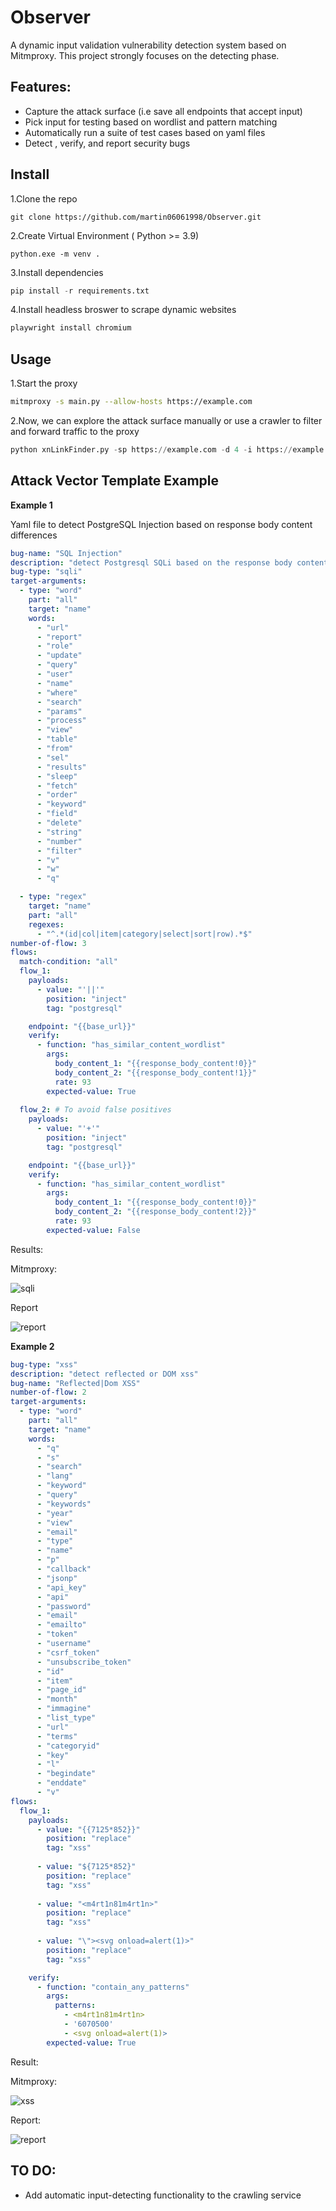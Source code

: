 # Observer
A dynamic input validation vulnerability detection system based on Mitmproxy. This project strongly focuses on the detecting phase.

## Features:
 - Capture the attack surface (i.e save all endpoints that accept input)
 - Pick input for testing based on wordlist and pattern matching
 - Automatically run a suite of test cases based on yaml files
 - Detect , verify, and report security bugs

## Install
1.Clone the repo
```
git clone https://github.com/martin06061998/Observer.git
```
2.Create Virtual Environment ( Python >= 3.9)
```
python.exe -m venv .
```

3.Install dependencies
```python
pip install -r requirements.txt
```
4.Install headless broswer to scrape dynamic websites
```python
playwright install chromium
```

## Usage
1.Start the proxy
```bash
mitmproxy -s main.py --allow-hosts https://example.com
```

2.Now, we can explore the attack surface manually or use a crawler to filter and forward traffic to the proxy 
```python
python xnLinkFinder.py -sp https://example.com -d 4 -i https://example.com -rp http://127.0.0.1:8080 -sf example.com -p 20 -u desktop
```
## Attack Vector Template Example

**Example 1**

Yaml file to detect PostgreSQL Injection based on response body content differences


```YAML
bug-name: "SQL Injection"
description: "detect Postgresql SQLi based on the response body content"
bug-type: "sqli"
target-arguments:
  - type: "word"
    part: "all"
    target: "name"
    words:
      - "url"
      - "report"
      - "role"
      - "update"
      - "query"
      - "user"
      - "name"
      - "where"
      - "search"
      - "params"
      - "process"
      - "view"
      - "table"
      - "from"
      - "sel"
      - "results"
      - "sleep"
      - "fetch"
      - "order"
      - "keyword"
      - "field"
      - "delete"
      - "string"
      - "number"
      - "filter"
      - "v"
      - "w"
      - "q"

  - type: "regex"
    target: "name"
    part: "all"
    regexes: 
      - "^.*(id|col|item|category|select|sort|row).*$"
number-of-flow: 3
flows:
  match-condition: "all"
  flow_1:
    payloads:
      - value: "'||'"
        position: "inject"
        tag: "postgresql"

    endpoint: "{{base_url}}"
    verify:
      - function: "has_similar_content_wordlist"
        args:
          body_content_1: "{{response_body_content!0}}"
          body_content_2: "{{response_body_content!1}}"
          rate: 93
        expected-value: True
  
  flow_2: # To avoid false positives 
    payloads:
      - value: "'+'"
        position: "inject"
        tag: "postgresql"

    endpoint: "{{base_url}}"
    verify:
      - function: "has_similar_content_wordlist"
        args:
          body_content_1: "{{response_body_content!0}}"
          body_content_2: "{{response_body_content!2}}"
          rate: 93
        expected-value: False
```
Results:

Mitmproxy:

![sqli](resource/images/sqli_time.png)

Report

![report](resource/images/sqli.png)

**Example 2**

```YAML
bug-type: "xss"
description: "detect reflected or DOM xss"
bug-name: "Reflected|Dom XSS"
number-of-flow: 2
target-arguments:
  - type: "word"
    part: "all"
    target: "name"
    words:
      - "q"
      - "s"
      - "search"
      - "lang"
      - "keyword"
      - "query"
      - "keywords"
      - "year"
      - "view"
      - "email"
      - "type"
      - "name"
      - "p"
      - "callback"
      - "jsonp"
      - "api_key"
      - "api"
      - "password"
      - "email"
      - "emailto"
      - "token"
      - "username"
      - "csrf_token"
      - "unsubscribe_token"
      - "id"
      - "item"
      - "page_id"
      - "month"
      - "immagine"
      - "list_type"
      - "url"
      - "terms"
      - "categoryid"
      - "key"
      - "l"
      - "begindate"
      - "enddate"
      - "v"
flows:
  flow_1:
    payloads:
      - value: "{{7125*852}}"
        position: "replace"
        tag: "xss"
      
      - value: "${7125*852}"
        position: "replace"
        tag: "xss"
      
      - value: "<m4rt1n81m4rt1n>"
        position: "replace"
        tag: "xss"
      
      - value: "\"><svg onload=alert(1)>"
        position: "replace"
        tag: "xss"

    verify:
      - function: "contain_any_patterns"
        args:
          patterns:
            - <m4rt1n81m4rt1n>
            - '6070500'
            - <svg onload=alert(1)>
        expected-value: True
```

Result:

Mitmproxy:

![xss](resource/images/xss_mitm.png)

Report:

![report](resource/images/xss.png)

## TO DO:
 - Add automatic input-detecting functionality to the crawling service
